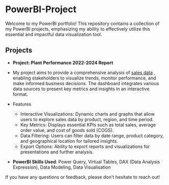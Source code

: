 # PowerBI-Project

Welcome to my PowerBI portfolio! This repository contains a collection of my PowerBI projects, emphasizing my ability to effectively utilize this essential and impactful data visualization tool.

## Projects
- **Project: Plant Performance 2022-2024 Report**
- My project aims to provide a comprehensive analysis of [sales data](PerformanceReport2022-2024/Plant_DTS.xls) , enabling stakeholders to visualize trends, monitor performance, and make informed business decisions. The dashboard integrates various data sources to present key metrics and insights in an interactive format.

- Features
  - Interactive Visualizations: Dynamic charts and graphs that allow users to explore sales data by product, region, and time period.
  - Key Metrics: Displays essential KPIs such as total sales, average order value, and cost of goods sold (COGS).
  - Data Filtering: Users can filter data by date range, product category, and geographical location for tailored insights.
  - Export Options: Ability to export reports and visualizations for presentations and further analysis.

- **PowerBI Skills Used**: Power Query, Virtual Tables, DAX (Data Analysis Expression), Data Modeling, Data Visualisation

If you have any questions or feedback, please don't hesitate to reach out!
